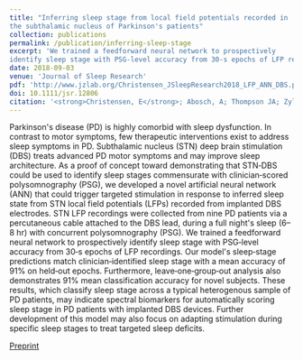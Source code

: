 ```yaml
---
title: "Inferring sleep stage from local field potentials recorded in
the subthalamic nucleus of Parkinson's patients"
collection: publications
permalink: /publication/inferring-sleep-stage
excerpt: 'We trained a feedforward neural network to prospectively
identify sleep stage with PSG‐level accuracy from 30‐s epochs of LFP recordings in human PD patients'
date: 2018-09-03
venue: 'Journal of Sleep Research'
pdf: 'http://www.jzlab.org/Christensen_JSleepResearch2018_LFP_ANN_DBS.pdf'
doi: 10.1111/jsr.12806
citation: '<strong>Christensen, E</strong>; Abosch, A; Thompson JA; Zylberberg, J; (2019).'
---
```


Parkinson's disease (PD) is highly comorbid with sleep dysfunction. In contrast to
motor symptoms, few therapeutic interventions exist to address sleep symptoms in
PD. Subthalamic nucleus (STN) deep brain stimulation (DBS) treats advanced PD
motor symptoms and may improve sleep architecture. As a proof of concept toward
demonstrating that STN‐DBS could be used to identify sleep stages commensurate
with clinician‐scored polysomnography (PSG), we developed a novel artificial neural
network (ANN) that could trigger targeted stimulation in response to inferred sleep
state from STN local field potentials (LFPs) recorded from implanted DBS electrodes.
STN LFP recordings were collected from nine PD patients via a percutaneous cable
attached to the DBS lead, during a full night's sleep (6–8 hr) with concurrent
polysomnography (PSG). We trained a feedforward neural network to prospectively
identify sleep stage with PSG‐level accuracy from 30‐s epochs of LFP recordings. Our
model's sleep‐stage predictions match clinician‐identified sleep stage with a mean
accuracy of 91% on held‐out epochs. Furthermore, leave‐one‐group‐out analysis also
demonstrates 91% mean classification accuracy for novel subjects. These results,
which classify sleep stage across a typical heterogenous sample of PD patients, may
indicate spectral biomarkers for automatically scoring sleep stage in PD patients with
implanted DBS devices. Further development of this model may also focus on adapting stimulation during specific sleep stages to treat targeted sleep deficits.

[Preprint](https://arxiv.org/pdf/1706.06208)